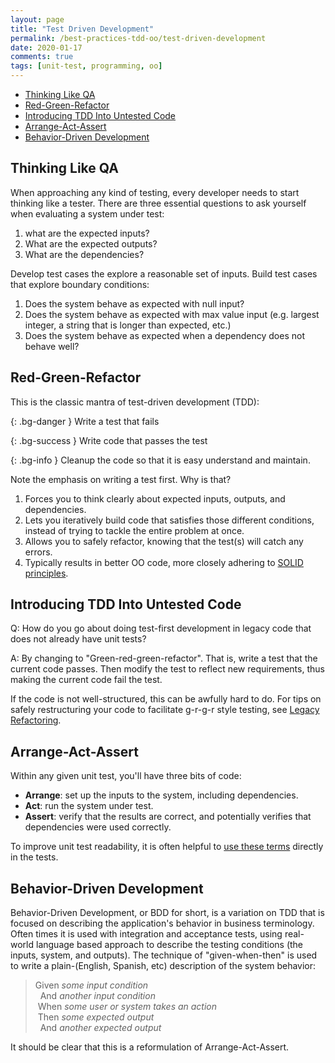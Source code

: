 ```yaml
---
layout: page
title: "Test Driven Development"
permalink: /best-practices-tdd-oo/test-driven-development
date: 2020-01-17
comments: true
tags: [unit-test, programming, oo]
---
```


* [Thinking Like QA](#thinking-like-qa)
* [Red-Green-Refactor](#red-green-refactor)
* [Introducing TDD Into Untested Code](#introducing-tdd-into-untested-code)
* [Arrange-Act-Assert](#arrange-act-assert)
* [Behavior-Driven Development](#behavior-driven-development)

## Thinking Like QA

When approaching any kind of testing, every developer needs to start thinking like a tester. There are three essential questions to ask yourself when evaluating a system under test:

1. what are the expected inputs?
1. What are the expected outputs?
1. What are the dependencies?

Develop test cases the explore a reasonable set of inputs. Build test cases that explore boundary conditions:

1. Does the system behave as expected with null input?
1. Does the system behave as expected with max value input (e.g. largest integer, a string that is longer than expected, etc.)
1. Does the system behave as expected when a dependency does not behave well?

## Red-Green-Refactor

This is the classic mantra of test-driven development (TDD):

{: .bg-danger }
Write a test that fails

{: .bg-success }
Write code that passes the test

{: .bg-info }
Cleanup the code so that it is easy understand and maintain.

Note the emphasis on writing a test first. Why is that?

1. Forces you to think clearly about expected inputs, outputs, and dependencies.
1. Lets you iteratively build code that satisfies those different conditions, instead of trying to tackle the entire problem at once.
1. Allows you to safely refactor, knowing that the test(s) will catch any errors.
1. Typically results in better OO code, more closely adhering to [SOLID principles](solid-testing).

## Introducing TDD Into Untested Code

Q: How do you go about doing test-first development in legacy code that does not already have unit tests?

A: By changing to "Green-red-green-refactor". That is, write a test that the current code passes. Then modify the test to reflect new requirements, thus making the current code fail the test.

If the code is not well-structured, this can be awfully hard to do. For tips on safely restructuring your code to facilitate g-r-g-r style testing, see [Legacy Refactoring](legacy-refactoring).

## Arrange-Act-Assert

Within any given unit test, you'll have three bits of code:

* **Arrange**: set up the inputs to the system, including dependencies.
* **Act**: run the system under test.
* **Assert**: verify that the results are correct, and potentially verifies that dependencies were used correctly.

To improve unit test readability, it is often helpful to [use these terms](patterns) directly in the tests.

## Behavior-Driven Development

Behavior-Driven Development, or BDD for short, is a variation on TDD that is focused on describing the application's behavior in business terminology. Often times it is used with integration and acceptance tests, using real-world language based approach to describe the testing conditions (the inputs, system, and outputs). The technique of "given-when-then" is used to write a plain-(English, Spanish, etc) description of the system behavior:

> Given _some input condition_  
&nbsp;&nbsp;And _another input condition_  
&nbsp;When _some user or system takes an action_  
&nbsp;Then _some expected output_  
&nbsp;&nbsp;And _another expected output_

It should be clear that this is a reformulation of Arrange-Act-Assert.